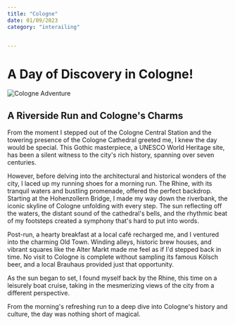 ```yaml
---
title: "Cologne"
date: 01/09/2023
category: "interailing"


---
```

 # A Day of Discovery in Cologne!

![Cologne Adventure](/images/cologne.jpg)

## A Riverside Run and Cologne's Charms

From the moment I stepped out of the Cologne Central Station and the towering presence of the Cologne Cathedral greeted me, I knew the day would be special. This Gothic masterpiece, a UNESCO World Heritage site, has been a silent witness to the city's rich history, spanning over seven centuries.

However, before delving into the architectural and historical wonders of the city, I laced up my running shoes for a morning run. The Rhine, with its tranquil waters and bustling promenade, offered the perfect backdrop. Starting at the Hohenzollern Bridge, I made my way down the riverbank, the iconic skyline of Cologne unfolding with every step. The sun reflecting off the waters, the distant sound of the cathedral's bells, and the rhythmic beat of my footsteps created a symphony that's hard to put into words.

Post-run, a hearty breakfast at a local café recharged me, and I ventured into the charming Old Town. Winding alleys, historic brew houses, and vibrant squares like the Alter Markt made me feel as if I'd stepped back in time. No visit to Cologne is complete without sampling its famous Kölsch beer, and a local Brauhaus provided just that opportunity.

As the sun began to set, I found myself back by the Rhine, this time on a leisurely boat cruise, taking in the mesmerizing views of the city from a different perspective.

From the morning's refreshing run to a deep dive into Cologne's history and culture, the day was nothing short of magical.

